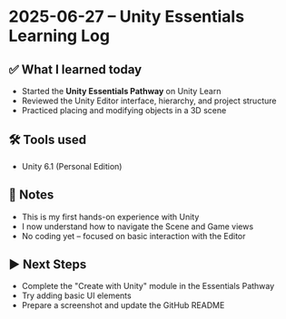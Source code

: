# 2025-06-27 – Unity Essentials Learning Log

## ✅ What I learned today
- Started the **Unity Essentials Pathway** on Unity Learn
- Reviewed the Unity Editor interface, hierarchy, and project structure
- Practiced placing and modifying objects in a 3D scene

## 🛠 Tools used
- Unity 6.1 (Personal Edition)

## 📌 Notes
- This is my first hands-on experience with Unity
- I now understand how to navigate the Scene and Game views
- No coding yet – focused on basic interaction with the Editor

## ▶️ Next Steps
- Complete the "Create with Unity" module in the Essentials Pathway
- Try adding basic UI elements
- Prepare a screenshot and update the GitHub README
